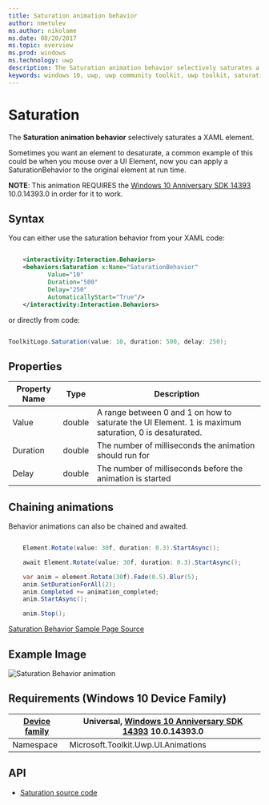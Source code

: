 ```yaml
---
title: Saturation animation behavior
author: nmetulev
ms.author: nikolame
ms.date: 08/20/2017
ms.topic: overview
ms.prod: windows
ms.technology: uwp
description: The Saturation animation behavior selectively saturates a XAML element.
keywords: windows 10, uwp, uwp community toolkit, uwp toolkit, saturation animation, saturation
---
```


# Saturation

The **Saturation animation behavior** selectively saturates a XAML element.

Sometimes you want an element to desaturate, a common example of this could be when you mouse over a UI Element, now you can apply a SaturationBehavior to the original element at run time. 

**NOTE**:  This animation REQUIRES the [Windows 10 Anniversary SDK 14393](https://blogs.windows.com/windowsexperience/2016/07/18/build14393/) 10.0.14393.0 in order for it to work.

## Syntax

You can either use the saturation behavior from your XAML code:

```xml

    <interactivity:Interaction.Behaviors>
    <behaviors:Saturation x:Name="SaturationBehavior" 
           Value="10" 
           Duration="500" 
           Delay="250" 
           AutomaticallyStart="True"/>
    </interactivity:Interaction.Behaviors>

```

or directly from code:

```csharp

ToolkitLogo.Saturation(value: 10, duration: 500, delay: 250);       

```

## Properties

| Property Name | Type | Description |
| --- | --- | --- |
| Value | double | A range between 0 and 1 on how to saturate the UI Element. 1 is maximum saturation, 0 is desaturated.  |
| Duration | double | The number of milliseconds the animation should run for |
| Delay | double | The number of milliseconds before the animation is started |

## Chaining animations

Behavior animations can also be chained and awaited.

```csharp

    Element.Rotate(value: 30f, duration: 0.3).StartAsync();

    await Element.Rotate(value: 30f, duration: 0.3).StartAsync();

    var anim = element.Rotate(30f).Fade(0.5).Blur(5);
    anim.SetDurationForAll(2);
    anim.Completed += animation_completed;
    anim.StartAsync();

    anim.Stop();

```

[Saturation Behavior Sample Page Source](https://github.com/Microsoft/UWPCommunityToolkit/tree/master/Microsoft.Toolkit.Uwp.SampleApp/SamplePages/Saturation)

## Example Image

![Saturation Behavior animation](../resources/images/Animations-Saturation.gif "Saturation Behavior")

## Requirements (Windows 10 Device Family)

| [Device family](http://go.microsoft.com/fwlink/p/?LinkID=526370) | Universal, [Windows 10 Anniversary SDK 14393](https://blogs.windows.com/windowsexperience/2016/07/18/build14393/) 10.0.14393.0 |
| --- | --- |
| Namespace | Microsoft.Toolkit.Uwp.UI.Animations |

## API

* [Saturation source code](https://github.com/Microsoft/UWPCommunityToolkit/blob/master/Microsoft.Toolkit.Uwp.UI.Animations/Behaviors/Saturation.cs)

